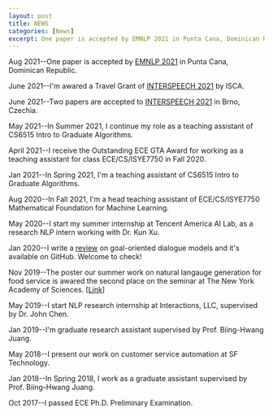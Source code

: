 ```yaml
---
layout: post
title: NEWS
categories: [News]
excerpt: One paper is accepted by EMNLP 2021 in Punta Cana, Dominican Republic.
---
```


Aug 2021--One paper is accepted by [EMNLP 2021](https://2021.emnlp.org/) in Punta Cana, Dominican Republic.

June 2021--I'm awared a Travel Grant of [INTERSPEECH 2021](https://www.interspeech2021.org/) by ISCA.

June 2021--Two papers are accepted to [INTERSPEECH 2021](https://www.interspeech2021.org/) in Brno, Czechia.

May 2021--In Summer 2021, I continue my role as a teaching assistant of CS6515 Intro to Graduate Algorithms.

April 2021--I receive the Outstanding ECE GTA Award for working as a teaching assistant for class ECE/CS/ISYE7750 in Fall 2020.

Jan 2021--In Spring 2021, I'm a teaching assistant of CS6515 Intro to Graduate Algorithms.

Aug 2020--In Fall 2021, I'm a head teaching assistant of ECE/CS/ISYE7750 Mathematical Foundation for Machine Learning.

May 2020--I start my summer internship at Tencent America AI Lab, as a research NLP intern working with Dr. Kun Xu.

Jan 2020--I write a [review](https://github.com/youlandasu/Review-Goal-Oriented-Spoken-Dialogue-Learning/blob/master/Review_Goal_Oriented_Spoken_Dialogue_Learning.pdf) on goal-oriented dialogue models and it's available on GitHub. Welcome to check!

Nov 2019--The poster our summer work on natural langauge generation for food service is awared the second place on the seminar at The New York Academy of Sciences. [[Link](https://twitter.com/interactionsco/status/1198963196117299202?s=20)]

May 2019--I start NLP research internship at Interactions, LLC, supervised by Dr. John Chen.

Jan 2019--I'm graduate research assistant supervised by Prof. Biing-Hwang Juang.

May 2018--I present our work on customer service automation at SF Technology.

Jan 2018--In Spring 2018, I work as a graduate assistant supervised by Prof. Biing-Hwang Juang.

Oct 2017--I passed ECE Ph.D. Preliminary Examination.
